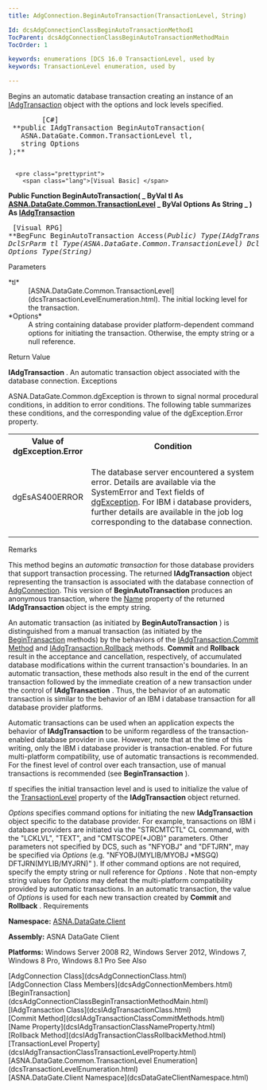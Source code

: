 ```yaml
---
title: AdgConnection.BeginAutoTransaction(TransactionLevel, String)

Id: dcsAdgConnectionClassBeginAutoTransactionMethod1
TocParent: dcsAdgConnectionClassBeginAutoTransactionMethodMain
TocOrder: 1

keywords: enumerations [DCS 16.0 TransactionLevel, used by
keywords: TransactionLevel enumeration, used by

---
```


Begins an automatic database transaction creating an instance of an [IAdgTransaction](dcsIAdgTransactionClass.html) object with the options and lock levels specified.
<pre class="prettyprint">
        <span class="lang">[C#]</span>
 **public IAdgTransaction BeginAutoTransaction(
   ASNA.DataGate.Common.TransactionLevel tl,
   string Options
);** 
      </pre>
      <pre class="prettyprint">
        <span class="lang">[Visual Basic] </span>
 **Public Function BeginAutoTransaction( _
   ByVal tl As [ASNA.DataGate.Common.TransactionLevel](dcsTransactionLevelEnumeration.html) _
   ByVal Options As String _
) As [IAdgTransaction](dcsIAdgTransactionClass.html)** 
      </pre>
      <pre class="prettyprint">
        <span class="lang">[Visual RPG]</span>
 **BegFunc BeginAutoTransaction Access(*Public) Type(IAdgTransaction)
   DclSrParm tl Type(ASNA.DataGate.Common.TransactionLevel)
   DclSrParm Options Type(*String)** 
      </pre>

Parameters

<dl>
        <dt>
 *tl* 
        </dt>
        <dd>
          [ASNA.DataGate.Common.TransactionLevel](dcsTransactionLevelEnumeration.html). 
						The initial locking level for the transaction. </dd>
        <dt>
 *Options* 
        </dt>
        <dd>A string containing database provider platform-dependent command options for 
								initiating the transaction. Otherwise, the empty string or a null reference.
							</dd>
</dl>

Return Value

**IAdgTransaction** . An automatic transaction object associated with the database connection.
Exceptions

ASNA.DataGate.Common.dgException is thrown to signal normal procedural conditions, in addition to error conditions. The following table summarizes these conditions, and the corresponding value of the dgException.Error property.
<table class="dtTABLE" id="Table5" style="border-spacing: 0px; x-cell-content-align: Top" cellspacing="0" x-use-null-cells="x-use-null-cells">
          <colgroup span="1">
            <col span="1" style="WIDTH: 30%" />
            <col span="1" style="WIDTH: 70%" />
          </colgroup>
          <tr>
            <th colspan="1" rowspan="1">
							Value of
							<br />
							dgException.Error
						</th>
            <th colspan="1" rowspan="1">
							Condition
						</th>
          </tr>
          <tr>
            <td colspan="1" rowspan="1">

dgEsAS400ERROR 
</td>
            <td colspan="1" rowspan="1">

The database server encountered a system error. Details are available via the SystemError and Text fields of [dgException](dcsdgExceptionClass.html). For IBM i database providers, further details are available in the job log corresponding to the database connection.
</td>
          </tr>
</table>

Remarks

This method begins an *automatic transaction* for those database providers that support transaction processing. The returned **IAdgTransaction** object representing the transaction is associated with the database connection of [AdgConnection](dcsAdgConnectionClass.html). This version of **BeginAutoTransaction** produces an anonymous transaction, where the [ Name](dcsIAdgTransactionClassNameProperty.html) property of the returned **IAdgTransaction** object is the empty string.

An automatic transaction (as initiated by **BeginAutoTransaction** ) is distinguished from a manual transaction (as initiated by the [ BeginTransaction](dcsAdgConnectionClassBeginTransactionMethodMain.html) methods) by the behaviors of the [ IAdgTransaction.Commit Method](dcsIAdgTransactionClassCommitMethods.html) and [ IAdgTransaction.Rollback](dcsIAdgTransactionClassRollbackMethod.html) methods. **Commit** and **Rollback** result in the acceptance and cancellation, respectively, of accumulated database modifications within the current transaction's boundaries. In an automatic transaction, these methods also result in the end of the current transaction followed by the immediate creation of a new transaction under the control of **IAdgTransaction** . Thus, the behavior of an automatic transaction is similar to the behavior of an IBM i database transaction for all database provider platforms. 

Automatic transactions can be used when an application expects the behavior of **IAdgTransaction** to be uniform regardless of the transaction-enabled database provider in use. However, note that at the time of this writing, only the IBM i database provider is transaction-enabled. For future multi-platform compatibility, use of automatic transactions is recommended. For the finest level of control over each transaction, use of manual transactions is recommended (see **BeginTransaction** ).

*tl* specifies the initial transaction level and is used to initialize the value of the [ TransactionLevel](dcsIAdgTransactionClassTransactionLevelProperty.html) property of the **IAdgTransaction** object returned.

*Options* specifies command options for initiating the new **IAdgTransaction** object specific to the database provider. For example, transactions on IBM i database providers are initiated via the "STRCMTCTL" CL command, with the "LCKLVL", "TEXT", and "CMTSCOPE(*JOB)" parameters. Other parameters not specified by DCS, such as "NFYOBJ" and "DFTJRN", may be specified via *Options* (e.g. "NFYOBJ(MYLIB/MYOBJ *MSGQ) DFTJRN(MYLIB/MYJRN)" ). If other command options are not required, specify the empty string or null reference for *Options* . Note that non-empty string values for *Options* may defeat the multi-platform compatibility provided by automatic transactions. In an automatic transaction, the value of *Options* is used for each new transaction created by **Commit** and **Rollback** .
Requirements

<span> **Namespace:** [ASNA.DataGate.Client](dcsDataGateClientNamespace.html) </span> 

<span> **Assembly:** ASNA DataGate Client</span> 

<span> **Platforms:** Windows Server 2008 R2, Windows Server 2012, Windows 7, Windows 8 Pro, Windows 8.1 Pro</span> 
See Also

<dl />
      [AdgConnection Class](dcsAdgConnectionClass.html)
      <br />
      [AdgConnection Class Members](dcsAdgConnectionMembers.html)
      <br />
      [BeginTransaction](dcsAdgConnectionClassBeginTransactionMethodMain.html)
      <br />
      [IAdgTransaction Class](dcsIAdgTransactionClass.html)
      <br />
      [Commit Method](dcsIAdgTransactionClassCommitMethods.html)
      <br />
      [Name Property](dcsIAdgTransactionClassNameProperty.html)
      <br />
      [Rollback Method](dcsIAdgTransactionClassRollbackMethod.html)
      <br />
      [TransactionLevel 
					Property](dcsIAdgTransactionClassTransactionLevelProperty.html)
      <br />
      [ASNA.DataGate.Common.TransactionLevel 
					Enumeration](dcsTransactionLevelEnumeration.html)
      <br />
      [ASNA.DataGate.Client Namespace](dcsDataGateClientNamespace.html)

